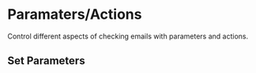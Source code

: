 # Paramaters/Actions

Control different aspects of checking emails with parameters and actions.

## Set Parameters
